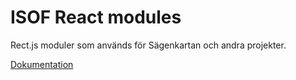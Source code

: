 # ISOF React modules

Rect.js moduler som används för Sägenkartan och andra projekter.

[Dokumentation](https://github.com/ISOF-ITD/ISOF-documentation/wiki/ISOF-React-modules)
